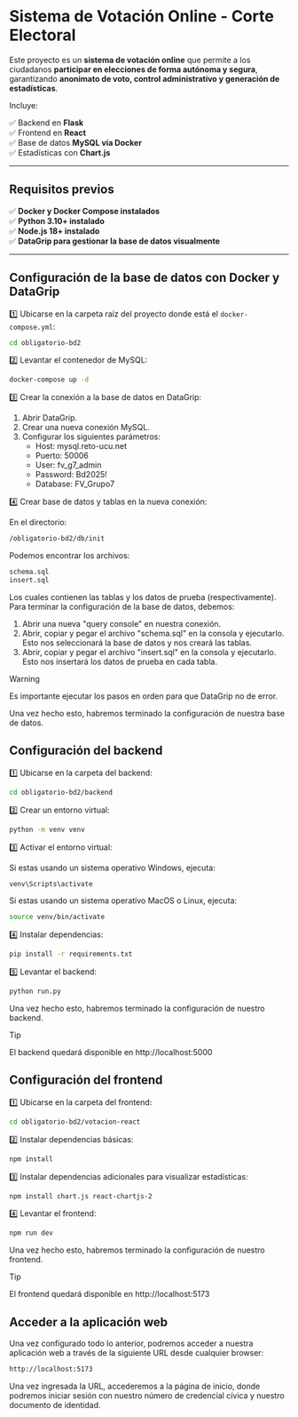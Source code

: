 # Sistema de Votación Online - Corte Electoral

Este proyecto es un **sistema de votación online** que permite a los ciudadanos **participar en elecciones de forma autónoma y segura**, garantizando **anonimato de voto, control administrativo y generación de estadísticas**.

Incluye:

✅ Backend en **Flask**  
✅ Frontend en **React**  
✅ Base de datos **MySQL vía Docker**  
✅ Estadísticas con **Chart.js**

---

## Requisitos previos

✅ **Docker y Docker Compose instalados**  
✅ **Python 3.10+ instalado**  
✅ **Node.js 18+ instalado**  
✅ **DataGrip para gestionar la base de datos visualmente**

---

## Configuración de la base de datos con Docker y DataGrip

1️⃣ Ubicarse en la carpeta raíz del proyecto donde está el `docker-compose.yml`:
```bash
cd obligatorio-bd2
```

2️⃣ Levantar el contenedor de MySQL:
```bash
docker-compose up -d
```

3️⃣ Crear la conexión a la base de datos en DataGrip:

1) Abrir DataGrip.
2) Crear una nueva conexión MySQL.
3) Configurar los siguientes parámetros:
    - Host: mysql.reto-ucu.net
    - Puerto: 50006
    - User: fv_g7_admin
    - Password: Bd2025!
    - Database: FV_Grupo7 

4️⃣ Crear base de datos y tablas en la nueva conexión:

En el directorio:
```bash
/obligatorio-bd2/db/init
```
Podemos encontrar los archivos:
```bash
schema.sql
insert.sql
```
Los cuales contienen las tablas y los datos de prueba (respectivamente). Para terminar la configuración de la base de datos, debemos:
1) Abrir una nueva "query console" en nuestra conexión.
2) Abrir, copiar y pegar el archivo "schema.sql" en la consola y ejecutarlo. Esto nos seleccionará la base de datos y nos creará las tablas.
3) Abrir, copiar y pegar el archivo "insert.sql" en la consola y ejecutarlo. Esto nos insertará los datos de prueba en cada tabla.

> [!WARNING]
> Es importante ejecutar los pasos en orden para que DataGrip no de error.

Una vez hecho esto, habremos terminado la configuración de nuestra base de datos.

## Configuración del backend

1️⃣ Ubicarse en la carpeta del backend:
```bash
cd obligatorio-bd2/backend
```

2️⃣ Crear un entorno virtual:
```bash
python -m venv venv
```

3️⃣ Activar el entorno virtual:

Si estas usando un sistema operativo Windows, ejecuta:
```bash
venv\Scripts\activate
```

Si estas usando un sistema operativo MacOS o Linux, ejecuta:
```bash
source venv/bin/activate
```

4️⃣ Instalar dependencias:
```bash
pip install -r requirements.txt
```

5️⃣ Levantar el backend:
```bash
python run.py
```
Una vez hecho esto, habremos terminado la configuración de nuestro backend.
> [!TIP]
> El backend quedará disponible en http://localhost:5000

## Configuración del frontend

1️⃣ Ubicarse en la carpeta del frontend:
```bash
cd obligatorio-bd2/votacion-react
```

2️⃣ Instalar dependencias básicas:
```bash
npm install
```

3️⃣ Instalar dependencias adicionales para visualizar estadísticas:
```bash
npm install chart.js react-chartjs-2
```

4️⃣ Levantar el frontend:
```bash
npm run dev
```

Una vez hecho esto, habremos terminado la configuración de nuestro frontend.
> [!TIP]
> El frontend quedará disponible en http://localhost:5173

## Acceder a la aplicación web

Una vez configurado todo lo anterior, podremos acceder a nuestra aplicación web a través de la siguiente URL desde cualquier browser:
```bash
http://localhost:5173
```

Una vez ingresada la URL, accederemos a la página de inicio, donde podremos iniciar sesión con nuestro número de credencial cívica y nuestro documento de identidad. 